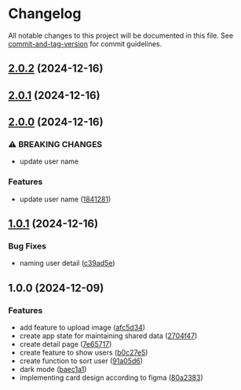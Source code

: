 # Changelog

All notable changes to this project will be documented in this file. See [commit-and-tag-version](https://github.com/absolute-version/commit-and-tag-version) for commit guidelines.

## [2.0.2](https://github.com/andiasrafil/ebuddy-technical-test/compare/v2.0.1...v2.0.2) (2024-12-16)

## [2.0.1](https://github.com/andiasrafil/ebuddy-technical-test/compare/v2.0.0...v2.0.1) (2024-12-16)

## [2.0.0](https://github.com/andiasrafil/ebuddy-technical-test/compare/v1.0.1...v2.0.0) (2024-12-16)


### ⚠ BREAKING CHANGES

* update user name

### Features

* update user name ([1841281](https://github.com/andiasrafil/ebuddy-technical-test/commit/1841281f35ab024846b6d3502782336f9704a9f9))

## [1.0.1](https://github.com/andiasrafil/ebuddy-technical-test/compare/v1.0.0...v1.0.1) (2024-12-16)


### Bug Fixes

* naming user detail ([c39ad5e](https://github.com/andiasrafil/ebuddy-technical-test/commit/c39ad5eac1d809cfffdc338ada535f2b540e4bc0))

## 1.0.0 (2024-12-09)


### Features

* add feature to upload image ([afc5d34](https://github.com/andiasrafil/ebuddy-technical-test/commit/afc5d34024c1644ed110bd7cb46a5662b908f1f9))
* create app state for maintaining shared data ([2704f47](https://github.com/andiasrafil/ebuddy-technical-test/commit/2704f479d8e3d8878cec059e67b28bc206096bd7))
* create detail page ([7e65717](https://github.com/andiasrafil/ebuddy-technical-test/commit/7e6571715885f889ba635f4adc18952e37ea1382))
* create feature to show users ([b0c27e5](https://github.com/andiasrafil/ebuddy-technical-test/commit/b0c27e55ddbde94e1bddee79481f697ce9f9bc76))
* create function to sort user ([91a05d6](https://github.com/andiasrafil/ebuddy-technical-test/commit/91a05d622f6e38e981cc21348806060808a0e0fe))
* dark mode ([baec1a1](https://github.com/andiasrafil/ebuddy-technical-test/commit/baec1a1ffbf6b33d8b934e08cedb703ddf661ea5))
* implementing card design according to figma ([80a2383](https://github.com/andiasrafil/ebuddy-technical-test/commit/80a238367e5f06246a1d6d6790c4b1cb7de00ae6))
